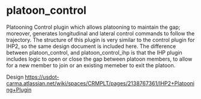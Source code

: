# platoon_control

Platooning Control plugin which allows platooning to maintain the gap; moreover, generates longitudinal and lateral control commands to follow the trajectory. The structure of this plugin is very similar to the control plugin for IHP2, so the same design document is included here.
The difference between platoon_control, and platoon_control_ihp is that the IHP plugin includes logic to open or close the gap between platoon members, to allow for a new member to join or an existing memeber to exit the platoon. 

Design
https://usdot-carma.atlassian.net/wiki/spaces/CRMPLT/pages/2138767361/IHP2+Platooning+Plugin
